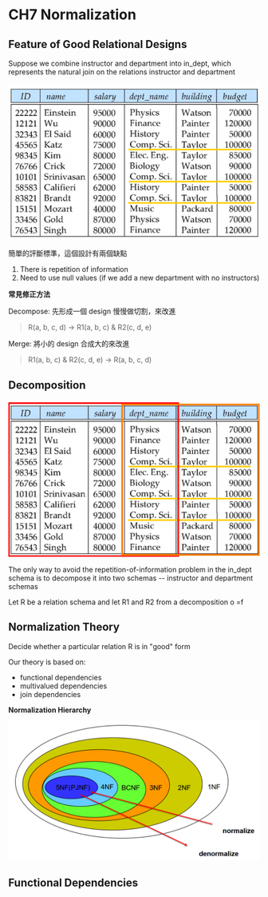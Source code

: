 # CH7 Normalization

## Feature of Good Relational Designs

Suppose we combine instructor and department into in\_dept, which represents the natural join on the relations instructor and department

![](./src/7-1.png)

簡單的評斷標準，這個設計有兩個缺點

1. There is repetition of information
2. Need to use null values (if we add a new department with no instructors)

**常見修正方法**

Decompose: 先形成一個 design 慢慢做切割，來改進

> R(a, b, c, d) → R1(a, b, c) & R2(c, d, e)

Merge: 將小的 design 合成大的來改進

> R1(a, b, c) & R2(c, d, e) → R(a, b, c, d)

## Decomposition

![](./src/7-2.png)

The only way to avoid the repetition-of-information problem in the in\_dept schema is to decompose it into two schemas -- instructor and department schemas

Let R be a relation schema and let R1 and R2 from a decomposition o =f

## Normalization Theory

Decide whether a particular relation R is in "good" form

Our theory is based on:

+ functional dependencies
+ multivalued dependencies
+ join dependencies

**Normalization Hierarchy**

![](./src/7-3.png)

## Functional Dependencies

